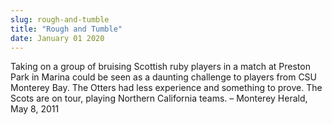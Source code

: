 ```yaml
---
slug: rough-and-tumble
title: "Rough and Tumble"
date: January 01 2020
---
```


<p>Taking on a group of bruising Scottish ruby players in a match at Preston Park in Marina could be seen as a daunting challenge to players from CSU Monterey Bay. The Otters had less experience and something to prove. The Scots are on tour, playing Northern California teams.  – Monterey Herald, May 8, 2011
</p>
